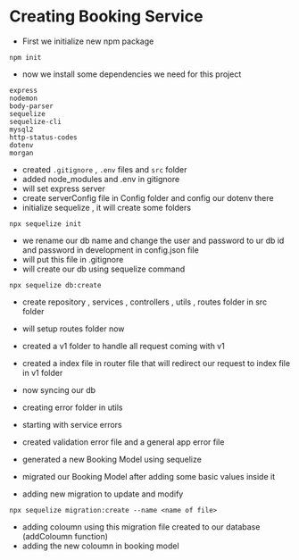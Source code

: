 # Creating Booking Service 

- First we initialize new npm package
```
npm init
 ```
 - now we install some dependencies we need for this project 
 ```
express
nodemon 
body-parser
sequelize
sequelize-cli
mysql2
http-status-codes
dotenv
morgan
```
- created ``.gitignore`` , ``.env`` files and ``src`` folder
- added node_modules and .env in gitignore
- will set express server
- create serverConfig file in Config folder and config our dotenv there
- initialize sequelize , it will create some folders 
```
npx sequelize init
```
- we rename our db name and change the user and password to ur db id and password in development in config.json file
- will put this file in .gitignore
- will create our db using sequelize command 
```
npx sequelize db:create
```
- create repository , services , controllers , utils , routes folder in src folder
- will setup routes folder now
- created a v1 folder to handle all request coming with v1 
- created a index file in router file that will redirect our request to index file in v1 folder 

- now syncing our db
- creating error folder in utils 
- starting with service errors
- created validation error file and a general app error file

- generated a new Booking Model using sequelize 
- migrated our Booking Model after adding some basic values inside it

- adding new migration to update and modify
```
npx sequelize migration:create --name <name of file>
```
- adding coloumn using this migration file created to our database (addColoumn function)
- adding the new coloumn in booking model
